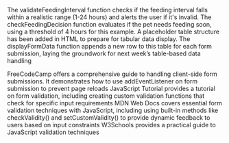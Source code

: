 The validateFeedingInterval function checks if the feeding interval falls within a realistic range (1-24 hours) and alerts the user if it's invalid.
The checkFeedingDecision function evaluates if the pet needs feeding soon, using a threshold of 4 hours for this example.
A placeholder table structure has been added in HTML to prepare for tabular data display.
The displayFormData function appends a new row to this table for each form submission, laying the groundwork for next week’s table-based data handling

FreeCodeCamp offers a comprehensive guide to handling client-side form submissions. It demonstrates how to use addEventListener on form submission to prevent page reloads
JavaScript Tutorial provides a tutorial on form validation, including creating custom validation functions that check for specific input requirements
MDN Web Docs covers essential form validation techniques with JavaScript, including using built-in methods like checkValidity() and setCustomValidity() to provide dynamic feedback to users based on input constraints
W3Schools provides a practical guide to JavaScript validation techniques